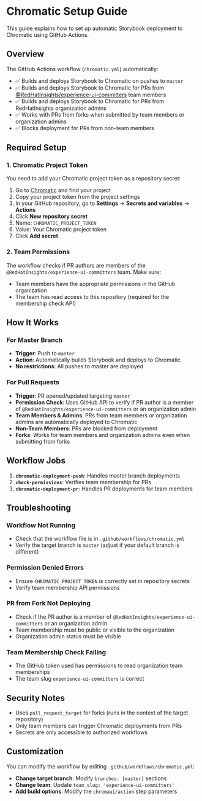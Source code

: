 # Chromatic Setup Guide

This guide explains how to set up automatic Storybook deployment to Chromatic using GitHub Actions.

## Overview

The GitHub Actions workflow (`chromatic.yml`) automatically:
- ✅ Builds and deploys Storybook to Chromatic on pushes to `master`
- ✅ Builds and deploys Storybook to Chromatic for PRs from [@RedHatInsights/experience-ui-committers](https://github.com/orgs/RedHatInsights/teams/experience-ui-committers) team members
- ✅ Builds and deploys Storybook to Chromatic for PRs from RedHatInsights organization admins
- ✅ Works with PRs from forks when submitted by team members or organization admins
- ✅ Blocks deployment for PRs from non-team members

## Required Setup

### 1. Chromatic Project Token

You need to add your Chromatic project token as a repository secret:

1. Go to [Chromatic](https://www.chromatic.com/) and find your project
2. Copy your project token from the project settings
3. In your GitHub repository, go to **Settings** → **Secrets and variables** → **Actions**
4. Click **New repository secret**
5. Name: `CHROMATIC_PROJECT_TOKEN`
6. Value: Your Chromatic project token
7. Click **Add secret**

### 2. Team Permissions

The workflow checks if PR authors are members of the `@RedHatInsights/experience-ui-committers` team. Make sure:

- Team members have the appropriate permissions in the GitHub organization
- The team has read access to this repository (required for the membership check API)

## How It Works

### For Master Branch
- **Trigger**: Push to `master`
- **Action**: Automatically builds Storybook and deploys to Chromatic
- **No restrictions**: All pushes to master are deployed

### For Pull Requests
- **Trigger**: PR opened/updated targeting `master`
- **Permission Check**: Uses GitHub API to verify if PR author is a member of `@RedHatInsights/experience-ui-committers` or an organization admin
- **Team Members & Admins**: PRs from team members or organization admins are automatically deployed to Chromatic
- **Non-Team Members**: PRs are blocked from deployment
- **Forks**: Works for team members and organization admins even when submitting from forks

## Workflow Jobs

1. **`chromatic-deployment-push`**: Handles master branch deployments
2. **`check-permissions`**: Verifies team membership for PRs
3. **`chromatic-deployment-pr`**: Handles PR deployments for team members

## Troubleshooting

### Workflow Not Running
- Check that the workflow file is in `.github/workflows/chromatic.yml`
- Verify the target branch is `master` (adjust if your default branch is different)

### Permission Denied Errors
- Ensure `CHROMATIC_PROJECT_TOKEN` is correctly set in repository secrets
- Verify team membership API permissions

### PR from Fork Not Deploying
- Check if the PR author is a member of `@RedHatInsights/experience-ui-committers` or an organization admin
- Team membership must be public or visible to the organization
- Organization admin status must be visible

### Team Membership Check Failing
- The GitHub token used has permissions to read organization team memberships
- The team slug `experience-ui-committers` is correct

## Security Notes

- Uses `pull_request_target` for forks (runs in the context of the target repository)
- Only team members can trigger Chromatic deployments from PRs
- Secrets are only accessible to authorized workflows

## Customization

You can modify the workflow by editing `.github/workflows/chromatic.yml`:

- **Change target branch**: Modify `branches: [master]` sections
- **Change team**: Update `team_slug: 'experience-ui-committers'`
- **Add build options**: Modify the `chromaui/action` step parameters 